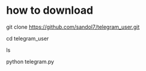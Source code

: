 # how to download 

git clone https://github.com/sandol7/telegram_user.git

cd telegram_user

ls

python telegram.py

